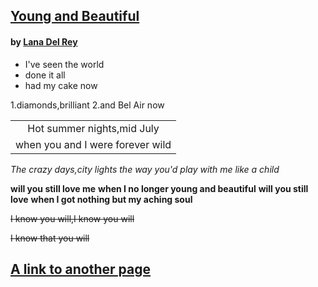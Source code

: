 ## [Young and Beautiful](https://baike.baidu.com/item/Young%20and%20Beautiful/2587170?fr=aladdin)
#### by [Lana Del Rey](https://baike.baidu.com/item/%E6%9D%8E%E7%99%BD/1043?fr=aladdin)

* I've seen the world
* done it all
* had my cake now

1.diamonds,brilliant
2.and Bel Air now

|                                  |
| :------------------------------: |
|    Hot summer nights,mid July    |
| when you and I were forever wild |

*The crazy days,city lights*
*the way you'd play with me like a child*

**will you still love me**
**when I no longer young and beautiful**
**will you still love**
**when I got nothing but my aching soul**

~~I know you will,I know you will~~

~~I know that you will~~



## [A link to another page](Pciture.md)

